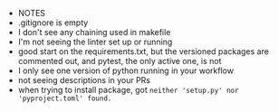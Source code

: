 * NOTES
* .gitignore is empty
* I don't see any chaining used in makefile
* I'm not seeing the linter set up or running
* good start on the requirements.txt, but the versioned packages are commented out, and pytest, the only active one, is not
* I only see one version of python running in your workflow
* not seeing descriptions in your PRs
* when trying to install package, got `neither 'setup.py' nor 'pyproject.toml' found.`
